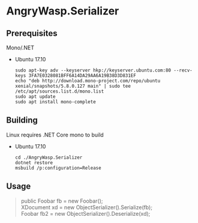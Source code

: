 # AngryWasp.Serializer

## Prerequisites

Mono/.NET

- Ubuntu 17.10

    `sudo apt-key adv --keyserver hkp://keyserver.ubuntu.com:80 --recv-keys 3FA7E0328081BFF6A14DA29AA6A19B38D3D831EF`  
    `echo "deb http://download.mono-project.com/repo/ubuntu xenial/snapshots/5.8.0.127 main" | sudo tee /etc/apt/sources.list.d/mono.list`  
    `sudo apt update`  
    `sudo apt install mono-complete`

## Building

Linux requires .NET Core mono to build

- Ubuntu 17.10

    `cd ./AngryWasp.Serializer`  
    `dotnet restore`  
    `msbuild /p:configuration=Release`

## Usage

> public Foobar fb = new Foobar();  
> XDocument xd = new ObjectSerializer().Serialize(fb);  
> Foobar fb2 = new ObjectSerializer().Deserialize<Foobar>(xd); 
